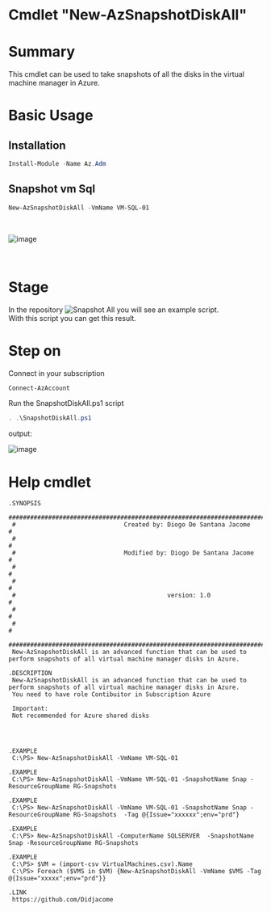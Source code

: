 # Cmdlet "New-AzSnapshotDiskAll"

# Summary
This cmdlet can be used to take snapshots of all the disks in the virtual machine manager in Azure. <br>


# Basic Usage
## Installation

```powershell
Install-Module -Name Az.Adm
```
## Snapshot vm Sql
```powershell
New-AzSnapshotDiskAll -VmName VM-SQL-01 
```
<br>

![image](https://user-images.githubusercontent.com/83463639/175087042-e4c56e51-c9b1-4f6d-950c-8101f3279e3c.png)


<br>

# Stage

In the repository ![Snapshot All](https://github.com/Didjacome/Modules.Azure/tree/main/script/Snapshot-All-VM)  you will see an example script.
<br>
With this script you can get this result.

# Step on
Connect in your subscription
```powershell
Connect-AzAccount 
```


Run the SnapshotDiskAll.ps1 script

```powershell
. .\SnapshotDiskAll.ps1
```

output:

![image](https://user-images.githubusercontent.com/83463639/175091736-af5a8ac9-4cf5-446c-a07c-903404debe62.png)




# Help cmdlet




      
 	.SYNOPSIS
     #################################################################################################################
     #                              Created by: Diogo De Santana Jacome                                              #
     #                                                                                                               #
     #                              Modified by: Diogo De Santana Jacome                                             #
     #                                                                                                               #
     #                                                                                                               #
     #                                          version: 1.0                                                         #
     #                                                                                                               #
     #                                                                                                               #
     #################################################################################################################   
     New-AzSnapshotDiskAll is an advanced function that can be used to perform snapshots of all virtual machine manager disks in Azure.
 
    .DESCRIPTION
     New-AzSnapshotDiskAll is an advanced function that can be used to perform snapshots of all virtual machine manager disks in Azure.
     You need to have role Contibuitor in Subscription Azure

     Important:
     Not recommended for Azure shared disks



 
    .EXAMPLE
     C:\PS> New-AzSnapshotDiskAll -VmName VM-SQL-01 
     
    .EXAMPLE
     C:\PS> New-AzSnapshotDiskAll -VmName VM-SQL-01 -SnapshotName Snap -ResourceGroupName RG-Snapshots
   
    .EXAMPLE
     C:\PS> New-AzSnapshotDiskAll -VmName VM-SQL-01 -SnapshotName Snap -ResourceGroupName RG-Snapshots  -Tag @{Issue="xxxxxx";env="prd"}

    .EXAMPLE
     C:\PS> New-AzSnapshotDiskAll -ComputerName SQLSERVER  -SnapshotName Snap -ResourceGroupName RG-Snapshots
 
    .EXAMPLE
     C:\PS> $VM = (import-csv VirtualMachines.csv).Name
     C:\PS> Foreach ($VMS in $VM) {New-AzSnapshotDiskAll -VmName $VMS -Tag @{Issue="xxxxx";env="prd"}}

    .LINK 
     https://github.com/Didjacome


	
        











